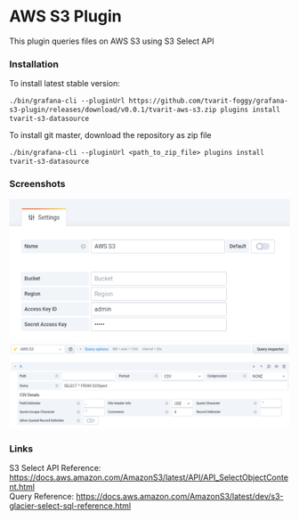 # AWS S3 Plugin

This plugin queries files on AWS S3 using S3 Select API

### Installation
To install latest stable version:
```
./bin/grafana-cli --pluginUrl https://github.com/tvarit-foggy/grafana-s3-plugin/releases/download/v0.0.1/tvarit-aws-s3.zip plugins install tvarit-s3-datasource
```
To install git master, download the repository as zip file
```
./bin/grafana-cli --pluginUrl <path_to_zip_file> plugins install tvarit-s3-datasource
```

### Screenshots
![Config Editor](src/img/config.png?raw=true "Config Editor")
![Query Editor](src/img/query.png?raw=true "Query Editor")

### Links
S3 Select API Reference: https://docs.aws.amazon.com/AmazonS3/latest/API/API_SelectObjectContent.html  
Query Reference: https://docs.aws.amazon.com/AmazonS3/latest/dev/s3-glacier-select-sql-reference.html
